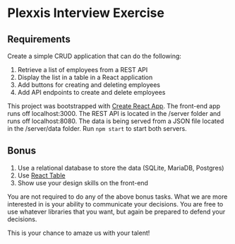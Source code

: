 # Plexxis Interview Exercise
## Requirements
Create a simple CRUD application that can do the following:

1) Retrieve a list of employees from a REST API  
2) Display the list in a table in a React application  
3) Add buttons for creating and deleting employees  
4) Add API endpoints to create and delete employees  

This project was bootstrapped with [Create React App](https://github.com/facebookincubator/create-react-app). The front-end app runs off localhost:3000. The REST API is located in the /server folder and runs off localhost:8080. The data is being served from a JSON file located in the /server/data folder. Run `npm start` to start both servers.

## Bonus

1) Use a relational database to store the data (SQLite, MariaDB, Postgres)  
2) Use [React Table](https://react-table.js.org)  
3) Show use your design skills on the front-end  

You are not required to do any of the above bonus tasks. What we are more interested in is your ability to communicate your decisions. You are free to use whatever libraries that you want, but again be prepared to defend your decisions. 

This is your chance to amaze us with your talent!
